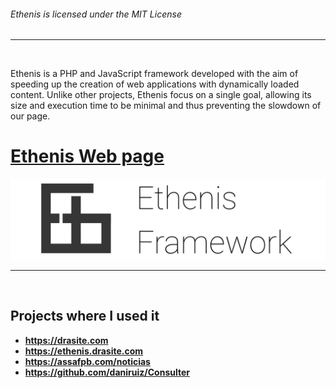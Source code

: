 ###### Ethenis is licensed under the MIT License
<hr>
<br>

Ethenis is a PHP and JavaScript framework developed with the aim of speeding up the creation of web applications with dynamically loaded content. Unlike other projects, Ethenis focus on a single goal, allowing its size and execution time to be minimal and thus preventing the slowdown of our page.

# [Ethenis Web page](https://ethenis.drasite.com) 

![Logo](https://github.com/daniruiz/Ethenis-Framework/blob/master/logo.png?raw=true)
<hr>
<br>

## Projects where I used it  
* **https://drasite.com**
* **https://ethenis.drasite.com**
* **https://assafpb.com/noticias**
* **https://github.com/daniruiz/Consulter**
